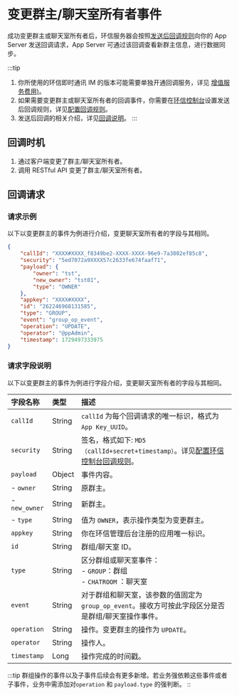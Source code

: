 # 变更群主/聊天室所有者事件

成功变更群主或聊天室所有者后，环信服务器会按照[发送后回调规则](/product/enable_and_configure_IM.html#配置回调规则)向你的 App Server 发送回调请求，App Server 可通过该回调查看新群主信息，进行数据同步。

:::tip
1. 你所使用的环信即时通讯 IM 的版本可能需要单独开通回调服务，详见 [增值服务费用)](/product/pricing_policy.html#增值服务费用)。
2. 如果需要变更群主或聊天室所有者的回调事件，你需要在[环信控制台](https://console.easemob.com/user/login)设置发送后回调规则，详见[配置回调规则](/product/enable_and_configure_IM.html#配置回调规则)。
3. 发送后回调的相关介绍，详见[回调说明](/document/server-side/callback_postsending.html)。
:::
 
## 回调时机

1. 通过客户端变更了群主/聊天室所有者。
2. 调用 RESTful API 变更了群主/聊天室所有者。

## 回调请求

### 请求示例

以下以变更群主的事件为例进行介绍，变更聊天室所有者的字段与其相同。

```json
{
	"callId": "XXXX#XXXX_f8349be2-XXXX-XXXX-96e9-7a3802ef85c8",
	"security": "5ed7072a9XXXX57c2633fe674faaf71",
	"payload": {
		"owner": "tst",
		"new_owner": "tst01",
		"type": "OWNER"
	},
	"appkey": "XXXX#XXXX",
	"id": "262246968131585",
	"type": "GROUP",
	"event": "group_op_event",
	"operation": "UPDATE",
	"operator": "@ppAdmin",
	"timestamp": 1729497333975
}

```

### 请求字段说明

以下以变更群主的事件为例进行字段介绍，变更聊天室所有者的字段与其相同。

| 字段名称         | 类型   | 描述                                                         |
| :------------- | :----- | :----------------------------------------------------------- |
| `callId`       | String   | `callId` 为每个回调请求的唯一标识，格式为 `App Key_UUID`。 | 
| `security`     | String | 签名，格式如下: `MD5（callId+secret+timestamp）`。详见[配置环信控制台回调规则](/product/enable_and_configure_IM.html#配置回调规则)。|
| `payload`       | Object | 事件内容。                                                     |
|  - `owner`| String | 原群主。 |
|  - `new_owner`   | String | 新群主。 |
|  - `type`   | String | 值为 `OWNER`，表示操作类型为变更群主。 |
| `appkey`       | String | 你在环信管理后台注册的应用唯一标识。  |
| `id`       | String | 群组/聊天室 ID。                                                 |
| `type`         | String | 区分群组或聊天室事件：<br/> - `GROUP`：群组 <br/> - `CHATROOM` ：聊天室   |
| `event`        | String | 对于群组和聊天室，该参数的值固定为 `group_op_event`。接收方可按此字段区分是否是群组/聊天室操作事件。 | 
| `operation`    | String | 操作。变更群主的操作为 `UPDATE`。 |
| `operator`     | String | 操作人。                      | 
| `timestamp`    | Long   | 操作完成的时间戳。             | 

:::tip
群组操作的事件以及子事件后续会有更多新增。若业务强依赖这些事件或者子事件，业务中需添加对`operation` 和 `payload.type` 的强判断。
::
